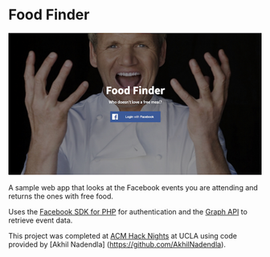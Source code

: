 # Food Finder

![Screenshot](https://github.com/sdulaney/Facebook-Food-Finder/blob/master/screenshot.png?raw=true)

A sample web app that looks at the Facebook events you are attending and returns the ones with free food.

Uses the [Facebook SDK for PHP](https://developers.facebook.com/docs/php/gettingstarted) for authentication and the [Graph API](https://developers.facebook.com/docs/graph-api) to retrieve event data.

This project was completed at [ACM Hack Nights](http://hackucla.com/hack-nights/) at UCLA using code provided by [Akhil Nadendla] (https://github.com/AkhilNadendla).

